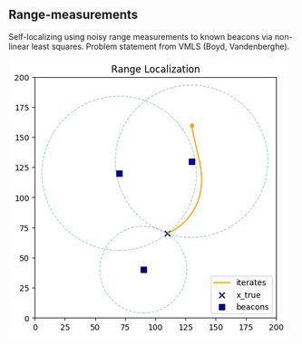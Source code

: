 ## Range-measurements

Self-localizing using noisy range measurements to known beacons via
non-linear least squares. Problem statement from VMLS (Boyd, Vandenberghe).

![Beacon](/images/beacon.png)
